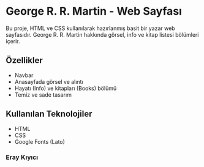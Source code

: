 # George R. R. Martin - Web Sayfası

Bu proje, HTML ve CSS kullanılarak hazırlanmış basit bir yazar web sayfasıdır. George R. R. Martin hakkında görsel, info ve kitap listesi bölümleri içerir.

## Özellikler

- Navbar
- Anasayfada görsel ve alıntı
- Hayatı (Info) ve kitapları (Books) bölümü
- Temiz ve sade tasarım

## Kullanılan Teknolojiler

- HTML
- CSS 
- Google Fonts (Lato)

### Eray Kıyıcı

